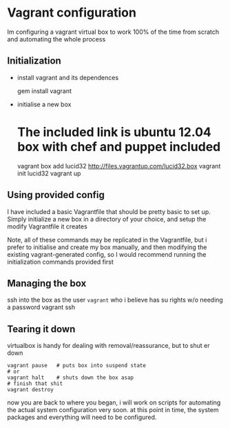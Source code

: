 # Vagrant configuration

Im configuring a vagrant virtual box to work 100% of the time from scratch
and automating the whole process


## Initialization

* install vagrant and its dependences

    gem install vagrant

* initialise a new box

    # The included link is ubuntu 12.04 box with chef and puppet included
    vagrant box add lucid32 http://files.vagrantup.com/lucid32.box
    vagrant init lucid32
    vagrant up



## Using provided config

I have included a basic Vagrantfile that should be pretty basic to set up.
Simply initialize a new box in a directory of your choice, and setup the 
modify Vagrantfile it creates

Note, all of these commands may be replicated in the Vagrantfile,
but i prefer to initialise and create my box manually, and then modifying
the existing vagrant-generated config, so I would recommend running the
initialization commands provided first



## Managing the box

ssh into the box as the user `vagrant` who i believe has su rights w/o
needing a password
    vagrant ssh

## Tearing it down

virtualbox is handy for dealing with removal/reassurance, but to shut er down

    vagrant pause   # puts box into suspend state
    # or
    vagrant halt    # shuts down the box asap
    # finish that shit
    vagrant destroy


now you are back to where you began, i will work on scripts for automating 
the actual system configuration very soon. at this point in time,
the system packages and everything will need to be configured.


